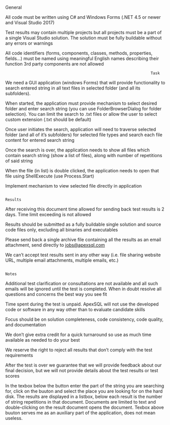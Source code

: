 <p>
                                                              General


All code must be written using C# and Windows Forms (.NET 4.5 or newer and Visual Studio 2017)

Test results may contain multiple projects but all projects must be a part of a single Visual Studio solution. The solution must be fully buildable without any errors or warnings

All code identifiers (forms, components, classes, methods, properties, fields…) must be named using
meaningful English names describing their function 3rd party components are not allowed




		                                                            Task
We need a GUI application (windows Forms) that will provide functionality to search entered string in all text files in selected folder (and all its subfolders).

When started, the application must provide mechanism to select desired folder and enter search string (you can use FolderBrowserDialog for folder selection).
You can limit the search to .txt files or allow the user to select custom extension (.txt should be default)

Once user initiates the search, application will need to traverse selected folder (and all of it’s
subfolders) for selected file types and search each file content for entered search string

Once the search is over, the application needs to show all files which contain search string (show a list of files), along with number of repetitions of said string

When the file (in list) is double clicked, the application needs to open that file using ShellExecute (use Process.Start)

Implement mechanism to view selected file directly in application




				                                                      	Results
After receiving this document time allowed for sending back test results is 2 days. Time limit exceeding is not allowed

Results should be submitted as a fully buildable single solution and source code files only, excluding all binaries and executables

Please send back a single archive file containing all the results as an email attachment, send directly to
jobs@apexsql.com

We can’t accept test results sent in any other way (i.e. file sharing website URL, multiple email attachments, multiple emails, etc.)




					                                                          Notes
Additional test clarification or consultations are not available and all such emails will be ignored until the test is completed. When in doubt resolve all questions and concerns the best way you see fit

Time spent during the test is unpaid. ApexSQL will not use the developed code or software in any way other than to evaluate candidate skills

Focus should be on solution completeness, code consistency, code quality, and documentation

We don’t give extra credit for a quick turnaround so use as much time available as needed to do your best

We reserve the right to reject all results that don’t comply with the test requirements

After the test is over we guarantee that we will provide feedback about our final decision, but we will not provide details about the test results or test scores


In the texbox below the button enter the part of the string you are searching for, click on the buuton and select the place you are looking for on the hard disk.
The results are displayed in a listbox, below each result is the number of string repetitions in that document. Documents are limited to text and double-clicking 
 on the result document opens the document. Texbox above buuton serves me as an auxiliary part of the application, does not mean useless.

</p>
